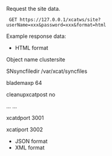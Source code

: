 Request the site data. 
    
     GET https://127.0.0.1/xcatws/site?userName=xxx&password=xxx&format=html
    

Example response data: 

  * HTML format 

Object name
clustersite

SNsyncfiledir
/var/xcat/syncfiles

blademaxp
64

cleanupxcatpost
no

...
...

xcatdport
3001

xcatiport
3002

  * JSON format 
  * XML format 
